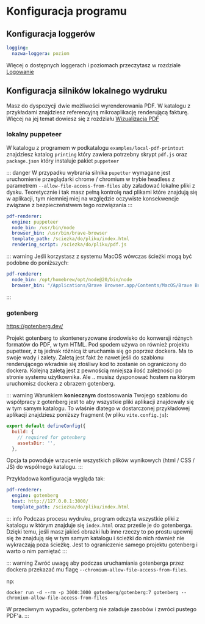 # Konfiguracja programu

## Konfiguracja loggerów

```yaml
logging:
  nazwa-loggera: poziom
```

Więcej o dostępnych loggerach i poziomach przeczytasz w rozdziale [Logowanie](/content/logowanie)

## Konfiguracja silników lokalnego wydruku

Masz do dyspozycji dwie możliwości wyrenderowania PDF. W katalogu z przykładami znajdziesz referencyjną mikroaplikację renderującą fakturę. Więcej na jej temat dowiesz się z rozdziału [Wizualizacja PDF](/content/komendy/lokalny-pdf)

### lokalny puppeteer

W katalogu z programem w podkatalogu `examples/local-pdf-printout` znajdziesz katalog `printing` który zawiera potrzebny skrypt `pdf.js` oraz `package.json` który instaluje pakiet `puppeteer`

::: danger
W przypadku wybrania silnika `pupetter` wymagane jest uruchomienie przeglądarki chrome / chromium w trybie headless z parametrem `--allow-file-access-from-files` aby załadować lokalne pliki z dysku. Teoretycznie i tak masz pełną kontrolę nad plikami które znajdują się w aplikacji, tym niemniej miej na względzie oczywiste konsekwencje związane z bezpieczeństwem tego rozwiązania
:::

```yaml
pdf-renderer:
  engine: puppeteer
  node_bin: /usr/bin/node
  browser_bin: /usr/bin/brave-browser
  template_path: /sciezka/do/pliku/index.html
  rendering_script: /sciezka/do/pliku/pdf.js
```

::: warning
Jeśli korzystasz z systemu MacOS wówczas ścieżki mogą być podobne do poniższych:

```yaml
pdf-renderer:
  node_bin: /opt/homebrew/opt/node@20/bin/node
  browser_bin: "/Applications/Brave Browser.app/Contents/MacOS/Brave Browser"
```

:::

### gotenberg

https://gotenberg.dev/

Projekt gotenberg to skonteneryzowane środowisko do konwersji różnych formatów do PDF, w tym HTML. Pod spodem używa on również projektu pupetteer, z tą jednak różnicą iż uruchamia się go poprzez dockera. Ma to swoje wady i zalety. Zaletą jest fakt że nawet jeśli do szablonu renderującego wkradnie się złośliwy kod to zostanie on ograniczony do dockera. Kolejną zaletą jest z pewnością mniejsza ilość zależności po stronie systemu użytkownika. Ale .. musisz dysponować hostem na którym uruchomisz dockera z obrazem gotenberg.

::: warning
Warunkiem **koniecznym** dostosowania Twojego szablonu do współpracy z gotenberg jest to aby wszystkie pliki aplikacji znajdowały się w tym samym katalogu. To właśnie dlatego w dostarczonej przykładowej aplikacji znajdziesz poniższy fragment (w pliku `vite.config.js`):

```js
export default defineConfig({
  build: {
    // required for gotenberg
    assetsDir: '',
  },
```

Opcja ta powoduje wrzucenie wszystkich plików wynikowych (html / CSS / JS) do wspólnego katalogu.
:::

Przykładowa konfiguracja wygląda tak:

```yaml
pdf-renderer:
  engine: gotenberg
  host: http://127.0.0.1:3000/
  template_path: /sciezka/do/pliku/index.html
```

::: info
Podczas procesu wydruku, program odczyta wszystkie pliki z katalogu w którym znajduje się `index.html` oraz prześle je do gotenberga. Dzięki temu, jeśli masz jakieś obrazki lub inne rzeczy to po prostu upewnij się że znajdują się w tym samym katalogu i ścieżki do nich również nie wykraczają poza ścieżkę. Jest to ograniczenie samego projektu gotenberg i warto o nim pamiętać
:::

::: warning
Zwróć uwagę aby podczas uruchamiania gotenberga przez dockera przekazać mu flagę `--chromium-allow-file-access-from-files`.

np:

```shell
docker run -d --rm -p 3000:3000 gotenberg/gotenberg:7 gotenberg --chromium-allow-file-access-from-files
```

W przeciwnym wypadku, gotenberg nie załaduje zasobów i zwróci pustego PDF'a.
:::
